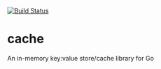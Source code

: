 [![Build Status](https://travis-ci.org/FeiniuBus/cache.svg?branch=master)](https://travis-ci.org/FeiniuBus/cache)

# cache
An in-memory key:value store/cache library for Go
